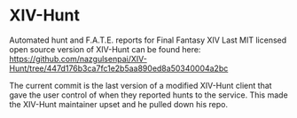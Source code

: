 # XIV-Hunt
Automated hunt and F.A.T.E. reports for Final Fantasy XIV
Last MIT licensed open source version of XIV-Hunt can be found here:
https://github.com/nazgulsenpai/XIV-Hunt/tree/447d176b3ca7fc1e2b5aa890ed8a50340004a2bc

The current commit is the last version of a modified XIV-Hunt client that gave the user control of when they reported hunts to the service. This made the XIV-Hunt maintainer upset and he pulled down his repo.
